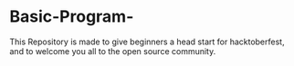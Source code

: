 # Basic-Program-
This Repository is made to give beginners a head start for hacktoberfest, and to welcome you all to the open source community.
